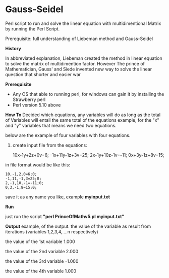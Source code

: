 # Gauss-Seidel
Perl script to run and solve the linear equation with multidimentional Matrix by running the Perl Script.

Prerequisite: full understanding of Liebeman method and Gauss-Seidel

<b> History </b>

In abbreviated explanation, Liebeman created the method in linear equation to solve the matrix of multidimention
factor.
However The prince of Mathematician, Gauss'  and Siede invented new way to solve the linear question that shorter and easier war 

<b> Prerequisite </b>
- Any OS that able to running perl, for windows can gain it by installing the Strawberry perl
- Perl version 5.10 above

<b> How To </b>
Decided which equations,  any variables will do as long as the total of Variables will entail the same total of the equations
example, for the "x"  and "y"  variables that means we need two equations.

below are the example of four variables with four equations.

1. create input file from the equations:
     
     10x-1y+2z+0v=6;
     -1x+11y-1z+3v=25;
     2x-1y+10z-1v=-11;
     0x+3y-1z+8v=15;

in file format would be like this:

    10,-1,2,0=6;0;
    -1,11,-1,3=25;0;
    2,-1,10,-1=-11;0;
    0,3,-1,8=15;0;

save it as any name you like, example <b>myinput.txt</b>

<b> Run </b>

just run the script <b> "perl PrinceOfMathv5.pl myinput.txt" </b>

<b> Output </b>
example, of the output.
the value of the variable as result from iterations  (variables 1,2,3,4,....n  respectively)

 the value of the 1st variable 1.000

the value of the 2nd variable 2.000

the value of the 3rd variable -1.000

the value of the 4th variable 1.000

